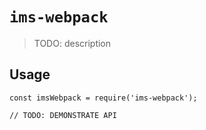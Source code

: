 # `ims-webpack`

> TODO: description

## Usage

```
const imsWebpack = require('ims-webpack');

// TODO: DEMONSTRATE API
```
